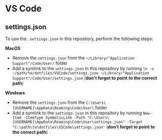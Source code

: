 # VS Code

## settings.json

To use the `.settings.json` in this repository, perform the following steps:

**MacOS**
- Remove the `settings.json` from the `~/Library/"Application Support"/Code/User/` folder
- Add a symlink to the `settings.json` in this repository by running `ln -s ~/path/to/dotfiles/VSCode/settings.json ~/Library/"Application Support"/Code/User/settings.json` (**don't forget to point to the correct path**)

**Windows**
- Remove the `settings.json` from the `C:\Users\[USERNAME]\AppData\Roaming\Code\User\` folder
- Add a symlink to the `settings.json` in this repository by running `New-Item -ItemType SymbolicLink -Path "C:\Users\[USERNAME]\AppData\Roaming\Code\User\settings.json" -Target "C:\path\to\dotfiles\VSCode\settings.json"` (**don't forget to point to the correct path**)
